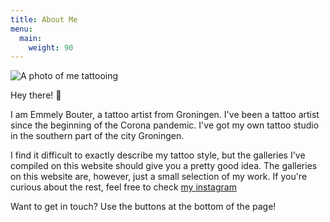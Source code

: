 ```yaml
---
title: About Me
menu:
  main:
    weight: 90
---
```


![A photo of me tattooing](/img/photo/IMG_5965.JPEG)

Hey there! 👋

I am Emmely Bouter, a tattoo artist from Groningen. I've been a tattoo artist since the beginning of the Corona pandemic.
I've got my own tattoo studio in the southern part of the city Groningen.

I find it difficult to exactly describe my tattoo style, but the galleries I've compiled on this website should give you a pretty good idea.
The galleries on this website are, however, just a small selection of my work. If you're curious about the rest, feel free to check [my instagram](https://www.instagram.com/moonstone.ink.tattoos)

Want to get in touch? Use the buttons at the bottom of the page!
